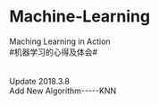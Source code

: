 # Machine-Learning
Maching Learning in Action<br />
#机器学习的心得及体会#<br />
<br />
<br />
Update 2018.3.8<br />
  Add New Algorithm-----KNN
  
